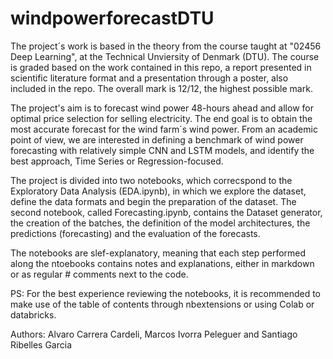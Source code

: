 # windpowerforecastDTU
The project´s work is based in the theory from the course taught at "02456 Deep Learning", at the Technical Unviersity of Denmark (DTU). The course is graded based on the work contained in this repo, a report presented in scientific literature format and a presentation through a poster, also included in the repo. The overall mark is 12/12, the highest possible mark.

The project's aim is to forecast wind power 48-hours ahead and allow for optimal price selection for selling electricity. The end goal is to obtain the most accurate forecast for the wind farm´s wind power. From an academic point of view, we are interested in defining a benchmark of wind power forecasting with relatively simple CNN and LSTM models, and identify the best approach, Time Series or Regression-focused.

The project is divided into two notebooks, which correcspond to the Exploratory Data Analysis (EDA.ipynb), in which we explore the dataset, define the data formats and begin the preparation of the dataset.
The second notebook, called Forecasting.ipynb, contains the Dataset generator, the creation of the batches, the definition of the model architectures, the predictions (forecasting) and the evaluation of the forecasts. 

The notebooks are slef-explanatory, meaning that each step performed along the ntoebooks contains notes and explanations, either in markdown or as regular # comments next to the code.

PS: For the best experience reviewing the notebooks, it is recommended to make use of the table of contents through nbextensions or using Colab or databricks. 


Authors:
Alvaro Carrera Cardeli, Marcos Ivorra Peleguer and Santiago Ribelles Garcia
